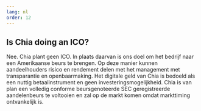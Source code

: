 ```yaml
---
lang: nl
order: 12
---
```


Is Chia doing an ICO?
-----------------------

Nee. Chia plant geen ICO. In plaats daarvan is ons doel om het bedrijf naar een Amerikaanse beurs te brengen. Op deze manier kunnen aandeelhouders risico en rendement delen met het management met transparantie en openbaarmaking. Het digitale geld van Chia is bedoeld als een nuttig betaalinstrument en geen investeringsmogelijkheid. Chia is van plan een volledig conforme beursgenoteerde SEC geregistreerde aandelenbeurs te voltooien en zal op de markt komen omdat markttiming ontvankelijk is.

